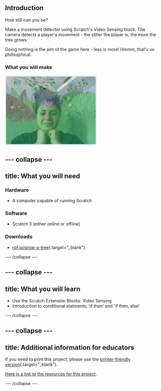 ## Introduction

How still can you be?

Make a movement detector using Scratch's Video Sensing block. The camera detects a player's movement - the stiller the player is, the more the tree grows.

Doing nothing is the aim of the game here - less is more! Hmmm, that's so philisophical.

### What you will make

![Complete project](images/stillness.png)

--- collapse ---
---
title: What you will need
---
### Hardware

+ A computer capable of running Scratch

### Software

+ Scratch 3 (either online or offline)

### Downloads

+ [rpf.io/grow-a-tree](http://rpf.io/grow-a-tree){:target="_blank"}

--- /collapse ---

--- collapse ---
---
title: What you will learn
---

+ Use the Scratch Extension Blocks: Video Sensing
+ Introduction to conditional statments; 'if then' and 'if then, else'

--- /collapse ---

--- collapse ---
---
title: Additional information for educators
---

If you need to print this project, please use the [printer-friendly version](https://projects.raspberrypi.org/en/projects/project-name/print){:target="_blank"}.

[Here is a link to the resources for this project](http://rpf.io/project-name-go).

--- /collapse ---
